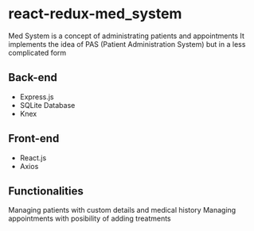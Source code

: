 # react-redux-med_system

Med System is a concept of administrating patients and appointments
It implements the idea of PAS (Patient Administration System) but in a less complicated form

## Back-end 

* Express.js 
* SQLite Database
* Knex

## Front-end

* React.js 
* Axios 

## Functionalities

Managing patients with custom details and medical history
Managing appointments with posibility of adding treatments

